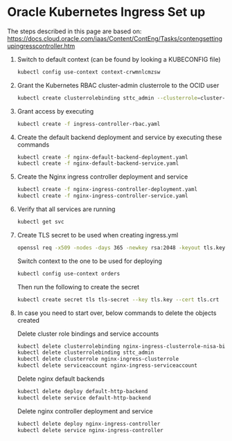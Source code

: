 # Oracle Kubernetes Ingress Set up
The steps described in this page are based on: https://docs.cloud.oracle.com/iaas/Content/ContEng/Tasks/contengsettingupingresscontroller.htm

1. Switch to default context (can be found by looking a KUBECONFIG file)

	```bash
	kubectl config use-context context-crwmnlcmzsw
	```

1. Grant the Kubernetes RBAC cluster-admin clusterrole to the OCID user

	```bash
	kubectl create clusterrolebinding sttc_admin --clusterrole=cluster-admin --user=ocid1.user.oc1..aaaaaaaazhci..............cxpgvrq
	```
2. Grant access by executing

	```bash
	kubectl create -f ingress-controller-rbac.yaml
	```

3. Create the default backend deployment and service by executing these commands

	```bash
	kubectl create -f nginx-default-backend-deployment.yaml
	kubectl create -f nginx-default-backend-service.yaml
	```

4. Create the Nginx ingress controller deployment and service

	```bash
	kubectl create -f nginx-ingress-controller-deployment.yaml
	kubectl create -f nginx-ingress-controller-service.yaml
	```

5. Verify that all services are running

	```bash
	kubectl get svc
	```

6. Create TLS secret to be used when creating ingress.yml

	```bash
	openssl req -x509 -nodes -days 365 -newkey rsa:2048 -keyout tls.key -out tls.crt -subj "/CN=nginxsvc/O=nginxsvc"
	```

	Switch context to the one to be used for deploying

	```bash
	kubectl config use-context orders
	```

	Then run the following to create the secret

	```bash
	kubectl create secret tls tls-secret --key tls.key --cert tls.crt
	```

6. In case you need to start over, below commands to delete the objects created

	Delete cluster role bindings and service accounts

	```bash
	kubectl delete clusterrolebinding nginx-ingress-clusterrole-nisa-binding
	kubectl delete clusterrolebinding sttc_admin
	kubectl delete clusterrole nginx-ingress-clusterrole
	kubectl delete serviceaccount nginx-ingress-serviceaccount
	```

	Delete nginx default backends

	```bash
	kubectl delete deploy default-http-backend
	kubectl delete service default-http-backend
	```

	Delete nginx controller deployment and service

	```bash
	kubectl delete deploy nginx-ingress-controller
	kubectl delete service nginx-ingress-controller
	```
